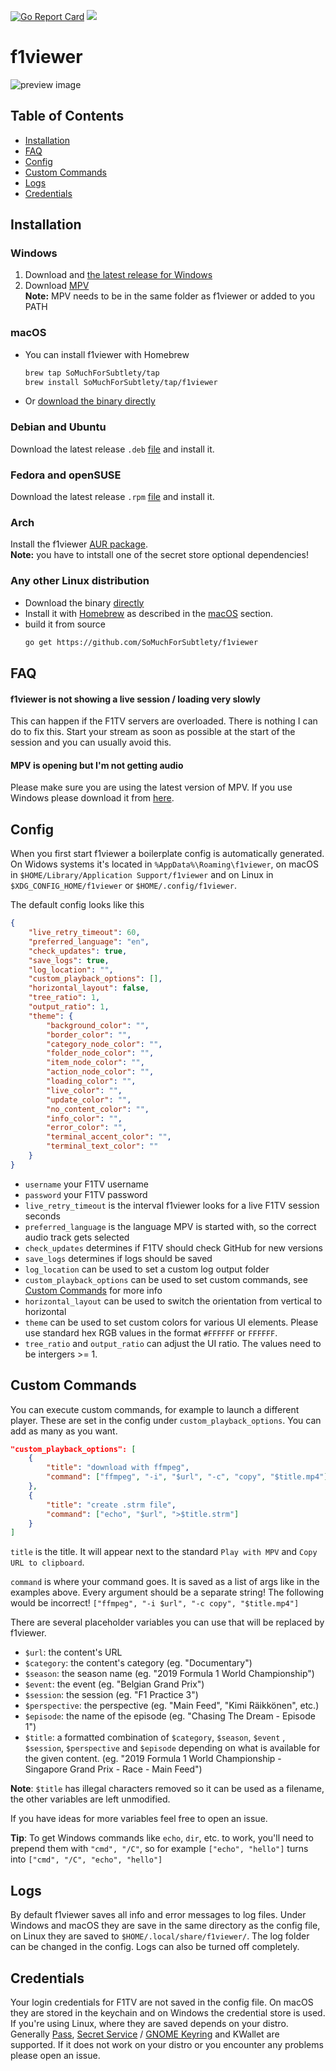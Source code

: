 [![Go Report Card](https://goreportcard.com/badge/github.com/SoMuchForSubtlety/f1viewer)](https://goreportcard.com/report/github.com/SoMuchForSubtlety/f1viewer)
![](https://github.com/SoMuchForSubtlety/f1viewer/workflows/Test/badge.svg)

# f1viewer

![preview image](https://i.imgur.com/ik2ZRw5.png)

## Table of Contents

* [Installation](#Installation)
* [FAQ](#Faq)
* [Config](#Config)
* [Custom Commands](#Custom-commands)
* [Logs](#Logs)
* [Credentials](#Credentials)

## Installation

### Windows
1. Download and [the latest release for Windows](https://github.com/SoMuchForSubtlety/f1viewer/releases/latest)  
2. Download [MPV](https://mpv.io/installation/)  
**Note:** MPV needs to be in the same folder as f1viewer or added to you PATH

### macOS
* You can install f1viewer with Homebrew
	```bash
	brew tap SoMuchForSubtlety/tap
	brew install SoMuchForSubtlety/tap/f1viewer
	``` 
* Or [download the binary directly](https://github.com/SoMuchForSubtlety/f1viewer/releases/latest)

### Debian and Ubuntu
Download the latest release `.deb` [file](https://github.com/SoMuchForSubtlety/f1viewer/releases/latest) and install it.

### Fedora and openSUSE
Download the latest release `.rpm` [file](https://github.com/SoMuchForSubtlety/f1viewer/releases/latest) and install it.

### Arch
Install the f1viewer [AUR package](https://aur.archlinux.org/packages/f1viewer/).  
**Note:** you have to intstall one of the secret store optional dependencies!

### Any other Linux distribution
* Download the binary [directly](https://github.com/SoMuchForSubtlety/f1viewer/releases/latest)
* Install it with [Homebrew](https://docs.brew.sh/Homebrew-on-Linux) as described in the [macOS](#macOS) section.
* build it from source
  ```bash
  go get https://github.com/SoMuchForSubtlety/f1viewer
  ```

## FAQ
#### f1viewer is not showing a live session / loading very slowly
This can happen if the F1TV servers are overloaded. There is nothing I can do to fix this.
Start your stream as soon as possible at the start of the session and you can usually avoid this. 
#### MPV is opening but I'm not getting audio
Please make sure you are using the latest version of MPV. If you use Windows please download it from [here](https://sourceforge.net/projects/mpv-player-windows/files/).

## Config
When you first start f1viewer a boilerplate config is automatically generated. On Widows systems it's located in `%AppData%\Roaming\f1viewer`, on macOS in `$HOME/Library/Application Support/f1viewer` and on Linux in `$XDG_CONFIG_HOME/f1viewer` or `$HOME/.config/f1viewer`.

The default config looks like this
```json
{
	"live_retry_timeout": 60,
	"preferred_language": "en",
	"check_updates": true,
	"save_logs": true,
	"log_location": "",
	"custom_playback_options": [],
	"horizontal_layout": false,
	"tree_ratio": 1,
	"output_ratio": 1,
	"theme": {
		"background_color": "",
		"border_color": "",
		"category_node_color": "",
		"folder_node_color": "",
		"item_node_color": "",
		"action_node_color": "",
		"loading_color": "",
		"live_color": "",
		"update_color": "",
		"no_content_color": "",
		"info_color": "",
		"error_color": "",
		"terminal_accent_color": "",
		"terminal_text_color": ""
	}
}
```
 - `username` your F1TV username
 - `password` your F1TV password
 - `live_retry_timeout` is the interval f1viewer looks for a live F1TV session seconds
 - `preferred_language` is the language MPV is started with, so the correct audio track gets selected
 - `check_updates` determines if F1TV should check GitHub for new versions
 - `save_logs` determines if logs should be saved
 - `log_location` can be used to set a custom log output folder
 - `custom_playback_options` can be used to set custom commands, see  [Custom Commands](#custom-commands)  for more info
 - `horizontal_layout` can be used to switch the orientation from vertical to horizontal
 - `theme` can be used to set custom colors for various UI elements. Please use standard hex RGB values in the format `#FFFFFF` or `FFFFFF`.
 - `tree_ratio` and `output_ratio` can adjust the UI ratio. The values need to be intergers >= 1.

## Custom Commands
You can execute custom commands, for example to launch a different player. These are set in the config under `custom_playback_options`. You can add as many as you want. 
```json
"custom_playback_options": [
	{
		"title": "download with ffmpeg",
		"command": ["ffmpeg", "-i", "$url", "-c", "copy", "$title.mp4"]
	},
	{
		"title": "create .strm file",
		"command": ["echo", "$url", ">$title.strm"]
	}
]
```

`title` is the title. It will appear next to the standard `Play with MPV` and `Copy URL to clipboard`.

`command` is where your command goes. It is saved as a list of args like in the examples above. Every argument should be a separate string! The following would be incorrect! `["ffmpeg", "-i $url", "-c copy", "$title.mp4"]`

There are several placeholder variables you can use that will be replaced by f1viewer.

 - `$url`: the content's URL
 - `$category`: the content's category (eg. "Documentary")
 - `$season`: the season name (eg. "2019 Formula 1 World Championship")
 - `$event`: the event (eg. "Belgian Grand Prix")
 - `$session`: the session (eg. "F1 Practice 3")
 - `$perspective`: the perspective (eg. "Main Feed", "Kimi Räikkönen", etc.)
 - `$episode`: the name of the episode (eg. "Chasing The Dream - Episode 1")
 - `$title`: a formatted combination of `$category`,  `$season`, `$event` , `$session`, `$perspective` and `$episode` depending on what is available for the given content. (eg. "2019 Formula 1 World Championship - Singapore Grand Prix - Race - Main Feed")
 
**Note**: `$title` has illegal characters removed so it can be used as a filename, the other variables are left unmodified. 

If you have ideas for more variables feel free to open an issue.

**Tip**: To get Windows commands like `echo`, `dir`, etc. to work, you'll need to prepend them with `"cmd", "/C"`, so for example `["echo", "hello"]` turns into `["cmd", "/C", "echo", "hello"]`

## Logs
By default f1viewer saves all info and error messages to log files. Under Windows and macOS they are save in the same directory as the config file, on Linux they are saved to `$HOME/.local/share/f1viewer/`. 
The log folder can be changed in the config. Logs can also be turned off completely.

## Credentials
Your login credentials for F1TV are not saved in the config file. On macOS they are stored in the keychain and on Windows the credential store is used. If you're using Linux, where they are saved depends on your distro. Generally [Pass](https://www.passwordstore.org/), [Secret Service](https://specifications.freedesktop.org/secret-service/latest/) / [GNOME Keyring](https://wiki.gnome.org/Projects/GnomeKeyring) and KWallet are supported.
If it does not work on your distro or you encounter any problems please open an issue.